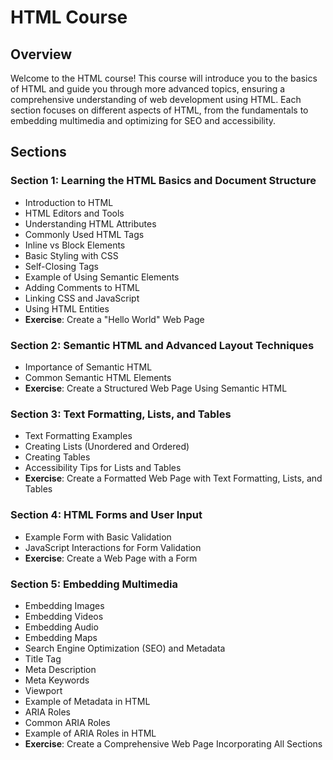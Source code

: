 # HTML Course

## Overview

Welcome to the HTML course! This course will introduce you to the basics of HTML and guide you through more advanced topics, ensuring a comprehensive understanding of web development using HTML. Each section focuses on different aspects of HTML, from the fundamentals to embedding multimedia and optimizing for SEO and accessibility.

## Sections

### Section 1: Learning the HTML Basics and Document Structure

- Introduction to HTML
- HTML Editors and Tools
- Understanding HTML Attributes
- Commonly Used HTML Tags
- Inline vs Block Elements
- Basic Styling with CSS
- Self-Closing Tags
- Example of Using Semantic Elements
- Adding Comments to HTML
- Linking CSS and JavaScript
- Using HTML Entities
- **Exercise**: Create a "Hello World" Web Page

### Section 2: Semantic HTML and Advanced Layout Techniques

- Importance of Semantic HTML
- Common Semantic HTML Elements
- **Exercise**: Create a Structured Web Page Using Semantic HTML

### Section 3: Text Formatting, Lists, and Tables

- Text Formatting Examples
- Creating Lists (Unordered and Ordered)
- Creating Tables
- Accessibility Tips for Lists and Tables
- **Exercise**: Create a Formatted Web Page with Text Formatting, Lists, and Tables

### Section 4: HTML Forms and User Input

- Example Form with Basic Validation
- JavaScript Interactions for Form Validation
- **Exercise**: Create a Web Page with a Form

### Section 5: Embedding Multimedia

- Embedding Images
- Embedding Videos
- Embedding Audio
- Embedding Maps
- Search Engine Optimization (SEO) and Metadata
- Title Tag
- Meta Description
- Meta Keywords
- Viewport
- Example of Metadata in HTML
- ARIA Roles
- Common ARIA Roles
- Example of ARIA Roles in HTML
- **Exercise**: Create a Comprehensive Web Page Incorporating All Sections
